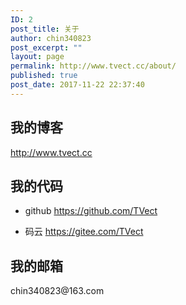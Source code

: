 ```yaml
---
ID: 2
post_title: 关于
author: chin340823
post_excerpt: ""
layout: page
permalink: http://www.tvect.cc/about/
published: true
post_date: 2017-11-22 22:37:40
---
```

<h2>我的博客</h2>

<a href="http://www.tvect.cc" title="http://www.tvect.cc">http://www.tvect.cc</a>

<h2>我的代码</h2>

<ul>
<li>github
<a href="https://github.com/TVect" title="https://github.com/TVect">https://github.com/TVect</a></p></li>
<li><p>码云
<a href="https://gitee.com/TVect" title="https://gitee.com/TVect">https://gitee.com/TVect</a></p></li>
</ul>

<h2>我的邮箱</h2>

<p>chin340823@163.com